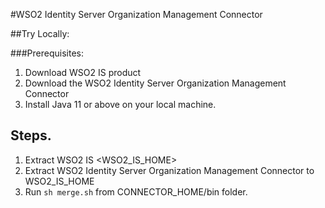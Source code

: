#WSO2 Identity Server Organization Management Connector

##Try Locally:

###Prerequisites:

   1. Download WSO2 IS product
   2. Download the WSO2 Identity Server Organization Management Connector
   3. Install Java 11 or above on your local machine.

## Steps.

   1. Extract WSO2 IS <WSO2_IS_HOME>
   2. Extract WSO2 Identity Server Organization Management Connector to WSO2_IS_HOME
   3. Run `sh merge.sh` from CONNECTOR_HOME/bin folder.
